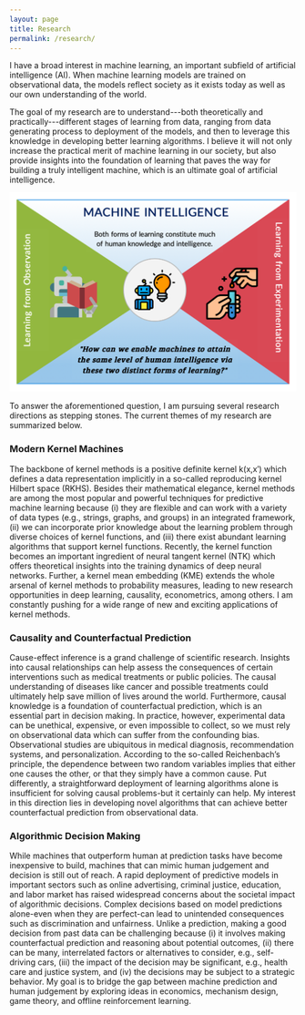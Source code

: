 ```yaml
---
layout: page
title: Research
permalink: /research/
---
```


<p>I have a broad interest in machine learning, an important subfield of artificial intelligence (AI). When machine learning models are trained on observational data, the models reflect society as it exists today as well as our own understanding of the world.</p>

<p>The goal of my research are to understand---both theoretically and practically---different stages of learning from data, ranging from data generating process to deployment of the models, and then to leverage this knowledge in developing better learning algorithms. I believe it will not only increase the practical merit of machine learning in our society, but also provide insights into the foundation of learning that paves the way for building a truly intelligent machine, which is an ultimate goal of artificial intelligence.</p>

![Research Summary](/assets/img/research-visual.jpg)

<p>To answer the aforementioned question, I am pursuing several research directions as stepping stones. The current themes of my research are summarized below.</p>


<h3>Modern Kernel Machines</h3>

The backbone of kernel methods is a positive definite kernel k(x,x′) which defines a data representation implicitly in a so-called reproducing kernel Hilbert space (RKHS). Besides their mathematical elegance, kernel methods are among the most popular and powerful techniques for predictive machine learning because (i) they are flexible and can work with a variety of data types (e.g., strings, graphs, and groups) in an integrated framework, (ii) we can incorporate prior knowledge about the learning problem through diverse choices of kernel functions, and (iii) there exist abundant learning algorithms that support kernel functions. Recently, the kernel function becomes an important ingredient of neural tangent kernel (NTK) which offers theoretical insights into the training dynamics of deep neural networks. Further, a kernel mean embedding (KME) extends the whole arsenal of kernel methods to probability measures, leading to new research opportunities in deep learning, causality, econometrics, among others. I am constantly pushing for a wide range of new and exciting applications of kernel methods.

<h3>Causality and Counterfactual Prediction</h3>

Cause-effect inference is a grand challenge of scientific research. Insights into causal relationships can help assess the consequences of certain interventions such as medical treatments or public policies. The causal understanding of diseases like cancer and possible treatments could ultimately help save million of lives around the world. Furthermore, causal knowledge is a foundation of counterfactual prediction, which is an essential part in decision making. In practice, however, experimental data can be unethical, expensive, or even impossible to collect, so we must rely on observational data which can suffer from the confounding bias. Observational studies are ubiquitous in medical diagnosis, recommendation systems, and personalization. According to the so-called Reichenbach’s principle, the dependence between two random variables implies that either one causes the other, or that they simply have a common cause. Put differently, a straightforward deployment of learning algorithms alone is insufficient for solving causal problems-but it certainly can help. My interest in this direction lies in developing novel algorithms that can achieve better counterfactual prediction from observational data.

<h3>Algorithmic Decision Making</h3>

<p>
While machines that outperform human at prediction tasks have become inexpensive to build, machines that can mimic human judgement and decision is still out of reach. A rapid deployment of predictive models in important sectors such as online advertising, criminal justice, education, and labor market has raised widespread concerns about the societal impact of algorithmic decisions. Complex decisions based on model predictions alone-even when they are perfect-can lead to unintended consequences such as discrimination and unfairness. Unlike a prediction, making a good decision from past data can be challenging because (i) it involves making counterfactual prediction and reasoning about potential outcomes, (ii) there can be many, interrelated factors or alternatives to consider, e.g., self-driving cars, (iii) the impact of the decision may be significant, e.g., health care and justice system, and (iv) the decisions may be subject to a strategic behavior. My goal is to bridge the gap between machine prediction and human judgement by exploring ideas in economics, mechanism design, game theory, and offline reinforcement learning.
</p>
